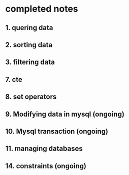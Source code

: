 # completed notes

## 1. quering data

## 2. sorting data

## 3. filtering data

## 7. cte

## 8. set operators

## 9. Modifying data in mysql (ongoing)

## 10. Mysql transaction (ongoing)

## 11. managing databases

## 14. constraints (ongoing)

